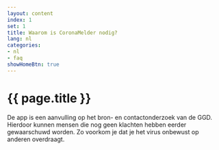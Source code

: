 ```yaml
---
layout: content
index: 1
set: 1
title: Waarom is CoronaMelder nodig?
lang: nl
categories:
- nl
- faq
showHomeBtn: true
---
```


# {{ page.title }}

De app is een aanvulling op het bron- en contactonderzoek van de GGD. Hierdoor kunnen mensen die nog geen klachten hebben eerder gewaarschuwd worden. Zo voorkom je dat je het virus onbewust op anderen overdraagt.
 
